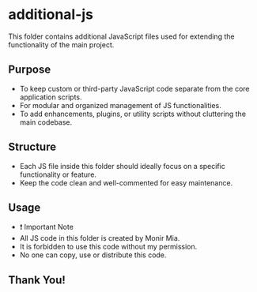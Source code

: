 # additional-js

This folder contains additional JavaScript files used for extending the functionality of the main project.

## Purpose
- To keep custom or third-party JavaScript code separate from the core application scripts.
- For modular and organized management of JS functionalities.
- To add enhancements, plugins, or utility scripts without cluttering the main codebase.

## Structure
- Each JS file inside this folder should ideally focus on a specific functionality or feature.
- Keep the code clean and well-commented for easy maintenance.

## Usage
- ❗ Important Note
- All JS code in this folder is created by Monir Mia.
- It is forbidden to use this code without my permission.
- No one can copy, use or distribute this code.

## Thank You!
 

